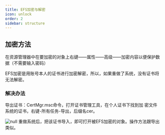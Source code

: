```yaml
---
title: EFS加密与解密
icon: unlock
order: 2
sidebar: structure
---
```


## 加密方法

在资源管理器中在要加密的对象上右键——属性——高级——加密内容以便保护数据（不需要输入密码）

EFS加密是用账号本人的证书进行加密解密，所以，如果重做了系统，没有证书将无法解密。

### 解决办法

导出证书：CertMgr.msc命令，打开证书管理工具，在个人证书下找到加 密文件系统的证书，右键-所有任务-导出，后缀名cer。

![null](https://bu.dusays.com/2023/07/25/64bff0971fdd6.png)
重做系统后，把该证书导入，即可打开被EFS加密的对象。操作方法跟导出类似。